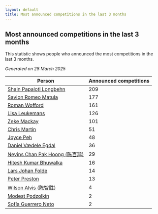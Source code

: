```yaml
---
layout: default
title: Most announced competitions in the last 3 months
---
```

## Most announced competitions in the last 3 months
This statistic shows people who announced the most competitions in the last 3 months.

*Generated on 28 March 2025*

| Person | Announced competitions |
| --- | --- |
| [Shain Papalotl Longbehn](https://www.worldcubeassociation.org/persons/2020LONG05) | 209 |
| [Savion Romeo Matula](https://www.worldcubeassociation.org/persons/2019MATU03) | 177 |
| [Roman Wofford](https://www.worldcubeassociation.org/persons/2017WOFF01) | 161 |
| [Lisa Leukemans](https://www.worldcubeassociation.org/persons/2021LEUK01) | 126 |
| [Zeke Mackay](https://www.worldcubeassociation.org/persons/2015MACK06) | 101 |
| [Chris Martin](https://www.worldcubeassociation.org/persons/2013MART03) | 51 |
| [Joyce Peh](https://www.worldcubeassociation.org/persons/2017PEHJ01) | 48 |
| [Daniel Vædele Egdal](https://www.worldcubeassociation.org/persons/2013EGDA01) | 36 |
| [Nevins Chan Pak Hoong (陈百鸿)](https://www.worldcubeassociation.org/persons/2010CHAN20) | 29 |
| [Hitesh Kumar Bhuwalka](https://www.worldcubeassociation.org/persons/2022BHUW01) | 16 |
| [Lars Johan Folde](https://www.worldcubeassociation.org/persons/2018FOLD01) | 14 |
| [Peter Preston](https://www.worldcubeassociation.org/persons/2017PRES02) | 13 |
| [Wilson Alvis (陈智胜)](https://www.worldcubeassociation.org/persons/2011ALVI01) | 4 |
| [Modest Podzolkin](https://www.worldcubeassociation.org/persons/2017PODZ01) | 2 |
| [Sofía Guerrero Neto](https://www.worldcubeassociation.org/persons/2017NETO02) | 2 |
